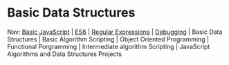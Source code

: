 # Basic Data Structures
	
Nav: [Basic JavaScript](https://github.com/EO4wellness/T-I-L/blob/main/JavaScript/freecodecamp-notes/Basic-JavaScript.md) | [ES6](https://github.com/EO4wellness/T-I-L/blob/main/JavaScript/freecodecamp-notes/ES6.md) | [Regular Expressions](https://github.com/EO4wellness/T-I-L/blob/main/JavaScript/freecodecamp-notes/Regular-Expressions.md) |  [Debugging](https://github.com/EO4wellness/T-I-L/blob/main/JavaScript/freecodecamp-notes/Debugging.md) | Basic Data Structures | Basic Algorithm Scripting |  Object Oriented Programming | Functional Porgramming | Intermediate algorithm Scripting | JavaScript Algorithms and Data Structures Projects
